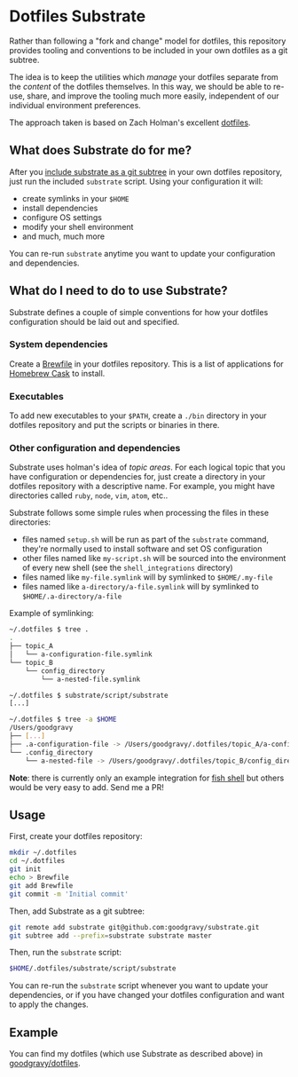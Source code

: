 # Dotfiles Substrate

Rather than following a "fork and change" model for dotfiles, this repository
provides tooling and conventions to be included in your own dotfiles as a git
subtree.

The idea is to keep the utilities which _manage_ your dotfiles separate from
the _content_ of the dotfiles themselves. In this way, we should be able to
re-use, share, and improve the tooling much more easily, independent of our
individual environment preferences.

The approach taken is based on Zach Holman's excellent
[dotfiles](https://github.com/holman/dotfiles).

## What does Substrate do for me?

After you [include substrate as a git subtree](#usage) in your own dotfiles
repository, just run the included `substrate` script. Using your configuration
it will:

* create symlinks in your `$HOME`
* install dependencies
* configure OS settings
* modify your shell environment
* and much, much more

You can re-run `substrate` anytime you want to update your configuration and
dependencies.

## What do I need to do to use Substrate?

Substrate defines a couple of simple conventions for how your dotfiles
configuration should be laid out and specified.

### System dependencies

Create a [Brewfile](https://github.com/Homebrew/homebrew-bundle) in your
dotfiles repository. This is a list of applications for [Homebrew
Cask](http://caskroom.io) to install.

### Executables

To add new executables to your `$PATH`, create a `./bin` directory in your
dotfiles repository and put the scripts or binaries in there.

### Other configuration and dependencies

Substrate uses holman's idea of _topic areas_. For each logical topic that you
have configuration or dependencies for, just create a directory in your
dotfiles repository with a descriptive name. For example, you might have
directories called `ruby`, `node`, `vim`, `atom`, etc..

Substrate follows some simple rules when processing the files in these
directories:

* files named `setup.sh` will be run as part of the `substrate` command,
  they're normally used to install software and set OS configuration
* other files named like `my-script.sh` will be sourced into the environment of
  every new shell (see the `shell_integrations` directory)
* files named like `my-file.symlink` will by symlinked to `$HOME/.my-file`
* files named like `a-directory/a-file.symlink` will by symlinked to
  `$HOME/.a-directory/a-file`

Example of symlinking:

```sh
~/.dotfiles $ tree .
.
├── topic_A
│   └── a-configuration-file.symlink
└── topic_B
    └── config_directory
        └── a-nested-file.symlink

~/.dotfiles $ substrate/script/substrate
[...]

~/.dotfiles $ tree -a $HOME
/Users/goodgravy
├── [...]
├── .a-configuration-file -> /Users/goodgravy/.dotfiles/topic_A/a-configuration-file.symlink
└── .config_directory
    └── a-nested-file -> /Users/goodgravy/.dotfiles/topic_B/config_directory/a-nested-file.symlink
```

**Note**: there is currently only an example integration for [fish
shell](https://fishshell.com/) but others would be very easy to add. Send me a
PR!

## Usage

First, create your dotfiles repository:

```sh
mkdir ~/.dotfiles
cd ~/.dotfiles
git init
echo > Brewfile
git add Brewfile
git commit -m 'Initial commit'
```

Then, add Substrate as a git subtree:

```sh
git remote add substrate git@github.com:goodgravy/substrate.git
git subtree add --prefix=substrate substrate master
```

Then, run the `substrate` script:

```sh
$HOME/.dotfiles/substrate/script/substrate
```

You can re-run the `substrate` script whenever you want to update your
dependencies, or if you have changed your dotfiles configuration and want to
apply the changes.

## Example

You can find my dotfiles (which use Substrate as described above) in [goodgravy/dotfiles](//github.com/goodgravy/dotfiles).
